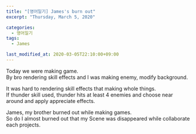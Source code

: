 ```yaml
---
title: "[영어일기] James's burn out"
excerpt: "Thursday, March 5, 2020"

categories:
  - 영어일기
tags:
  - James

last_modified_at: 2020-03-05T22:10:00+09:00
---
```


Today we were making game.  
By bro rendering skill effects and I was making enemy, modify background.  

It was hard to rendering skill effects that making whole things.  
If thunder skill used, thunder hits at least 4 enemies and choose near around and apply appreciate effects.  

James, my brother burned out while making games.  
So do I almost burned out that my Scene was disappeared while collaborate each projects.
